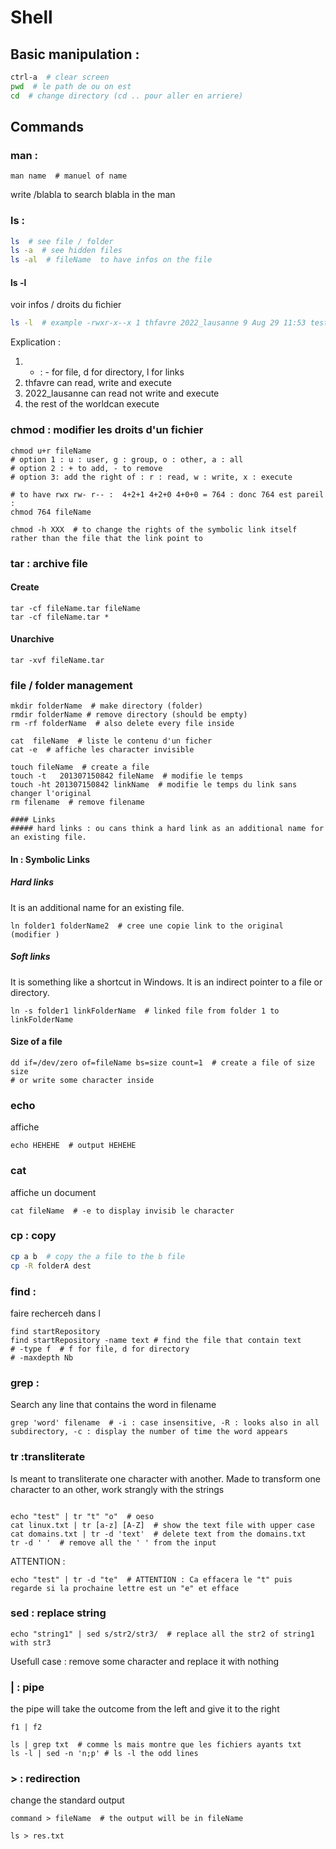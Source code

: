 # Shell

## Basic manipulation :
```bash
ctrl-a  # clear screen
pwd  # le path de ou on est
cd  # change directory (cd .. pour aller en arriere)
```

## Commands
### man :
```shell
man name  # manuel of name
```
write /blabla to search blabla in the man

### ls : 
```bash
ls  # see file / folder
ls -a  # see hidden files
ls -al  # fileName	to have infos on the file
```
#### ls -l
voir infos / droits du fichier
```bash
ls -l  # example -rwxr-x--x 1 thfavre 2022_lausanne 9 Aug 29 11:53 testShell00.txt 
``` 
Explication :
1) - : - for file, d for directory, l for links
2) thfavre can read, write and execute
3) 2022_lausanne can read not write and execute
4) the rest of the worldcan execute

### chmod : modifier les droits d'un fichier
```shell
chmod u+r fileName
# option 1 : u : user, g : group, o : other, a : all 
# option 2 : + to add, - to remove
# option 3: add the right of : r : read, w : write, x : execute

# to have rwx rw- r-- :  4+2+1 4+2+0 4+0+0 = 764 : donc 764 est pareil : 
chmod 764 fileName

chmod -h XXX  # to change the rights of the symbolic link itself rather than the file that the link point to
```



### tar : archive file 
#### Create
```shell
tar -cf fileName.tar fileName
tar -cf fileName.tar * 
```
#### Unarchive
```shell
tar -xvf fileName.tar
```

### file / folder management
```shell
mkdir folderName  # make directory (folder)
rmdir folderName # remove directory (should be empty)
rm -rf folderName  # also delete every file inside 

cat  fileName  # liste le contenu d'un ficher
cat -e  # affiche les character invisible

touch fileName  # create a file 
touch -t   201307150842 fileName  # modifie le temps
touch -ht 201307150842 linkName  # modifie le temps du link sans changer l'original 
rm filename  # remove filename

#### Links
##### hard links : ou cans think a hard link as an additional name for an existing file.
```

#### ln : Symbolic Links
##### Hard links
It is an additional name for an existing file.
```shell
ln folder1 folderName2  # cree une copie link to the original (modifier )
```
##### Soft links
It is something like a shortcut in Windows. It is an indirect pointer to a file or directory.
```shell
ln -s folder1 linkFolderName  # linked file from folder 1 to linkFolderName 
```

#### Size of a file 
```shell
dd if=/dev/zero of=fileName bs=size count=1  # create a file of size size
# or write some character inside
```

### echo
affiche 
```shell
echo HEHEHE  # output HEHEHE
```

### cat
affiche un document 
```shell
cat fileName  # -e to display invisib le character
```

### cp : copy
```bash
cp a b  # copy the a file to the b file
cp -R folderA dest
```

### find :
faire recherceh dans l
```
find startRepository
find startRepository -name text # find the file that contain text
# -type f  # f for file, d for directory
# -maxdepth Nb

```

### grep :
Search any line that contains the word in filename
```shell
grep 'word' filename  # -i : case insensitive, -R : looks also in all subdirectory, -c : display the number of time the word appears
```

### tr :transliterate
Is meant to transliterate one character with another.
Made to transform one character to an other, work strangly with the strings
```shell

```
```shell:ex
echo "test" | tr "t" "o"  # oeso
cat linux.txt | tr [a-z] [A-Z]  # show the text file with upper case 
cat domains.txt | tr -d 'text'  # delete text from the domains.txt
tr -d ' '  # remove all the ' ' from the input
```
ATTENTION :
```shell:ex
echo "test" | tr -d "te"  # ATTENTION : Ca effacera le "t" puis regarde si la prochaine lettre est un "e" et efface 
```

### sed : replace string
```shell
echo "string1" | sed s/str2/str3/  # replace all the str2 of string1 with str3
```
Usefull case : remove some character and replace it with nothing

### | : pipe
the pipe will take the outcome from the left and give it to the right
```
f1 | f2 
```
```shell:ex
ls | grep txt  # comme ls mais montre que les fichiers ayants txt
ls -l | sed -n 'n;p' # ls -l the odd lines
```

### > : redirection
change the standard output
```shell
command > fileName  # the output will be in fileName
```
```shell:ex
ls > res.txt
```

